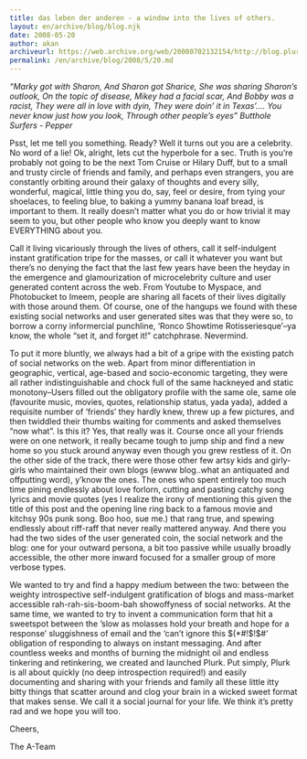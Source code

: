 ```yaml
---
title: das leben der anderen - a window into the lives of others.
layout: en/archive/blog/blog.njk
date: 2008-05-20
author: akan
archiveurl: https://web.archive.org/web/20080702132154/http://blog.plurk.com/2008/05/20/das-leben-der-anderen-a-window-into-the-lives-of-others/
permalink: /en/archive/blog/2008/5/20.md
---
```

*“Marky got with Sharon, And Sharon got Sharice, She was sharing Sharon’s outlook, On the topic of disease, Mikey had a facial scar, And Bobby was a racist, They were all in love with dyin, They were doin’ it in Texas’…. You never know just how you look, Through other people’s eyes” Butthole Surfers - Pepper*

Psst, let me tell you something. Ready? Well it turns out you are a celebrity. No word of a lie! Ok, alright, lets cut the hyperbole for a sec. Truth is you’re probably not going to be the next Tom Cruise or Hilary Duff, but to a small and trusty circle of friends and family, and perhaps even strangers, you are constantly orbiting around their galaxy of thoughts and every silly, wonderful, magical, little thing you do, say, feel or desire, from tying your shoelaces, to feeling blue, to baking a yummy banana loaf bread, is important to them. It really doesn’t matter what you do or how trivial it may seem to you, but other people who know you deeply want to know EVERYTHING about you.

Call it living vicariously through the lives of others, call it self-indulgent instant gratification tripe for the masses, or call it whatever you want but there’s no denying the fact that the last few years have been the heyday in the emergence and glamourization of microcelebrity culture and user generated content across the web. From Youtube to Myspace, and Photobucket to Imeem, people are sharing all facets of their lives digitally with those around them. Of course, one of the hangups we found with these existing social networks and user generated sites was that they were so, to borrow a corny informercial punchline, ‘Ronco Showtime Rotisseriesque’–ya know, the whole “set it, and forget it!” catchphrase. Nevermind.

To put it more bluntly, we always had a bit of a gripe with the existing patch of social networks on the web.  Apart from minor differentiation in geographic, vertical, age-based and socio-economic targeting, they were all rather indistinguishable and chock full of the same hackneyed and static monotony–Users filled out the obligatory profile with the same ole, same ole (favourite music, movies, quotes, relationship status, yada yada), added a requisite number of ‘friends’ they hardly knew, threw up a few pictures, and then twiddled their thumbs waiting for comments and asked themselves “now what”. Is this it? Yes, that really was it. Course once all your friends were on one network, it really became tough to jump ship and find a new home so you stuck around anyway even though you grew restless of it.  On the other side of the track, there were those other few artsy kids and girly-girls who maintained their own blogs (ewww blog..what an antiquated and offputting word), y’know the ones. The ones who spent entirely too much time pining endlessly about love forlorn, cutting and pasting catchy song lyrics and movie quotes (yes I realize the irony of mentioning this given the title of this post and the opening line ring back to a famous movie and kitchsy 90s punk song. Boo hoo, sue me.) that rang true, and spewing endlessly about riff-raff that never really mattered anyway.  And there you had the two sides of the user generated coin, the social network and the blog: one for your outward persona, a bit too passive while usually broadly accessible, the other more inward focused for a smaller group of more verbose types.

We wanted to try and find a happy medium between the two: between the weighty introspective self-indulgent gratification of blogs and mass-market accessible rah-rah-sis-boom-bah showoffyness of social networks. At the same time, we wanted to try to invent a communication form that hit a sweetspot between the ’slow as molasses hold your breath and hope for a response’ sluggishness of email and the ‘can’t ignore this $(*#!$!$#’ obligation of responding to always on instant messaging. And after countless weeks and months of burning the midnight oil and endless tinkering and retinkering, we created and launched Plurk. Put simply, Plurk is all about quickly (no deep introspection required!) and easily documenting and sharing with your friends and family all these little itty bitty things that scatter around and clog your brain in a wicked sweet format that makes sense. We call it a social journal for your life. We think it’s pretty rad and we hope you will too.

Cheers,

The A-Team